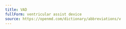 ```yaml
---
title: VAD
fullForm: ventricular assist device
source: https://openmd.com/dictionary/abbreviations/v
---
```

